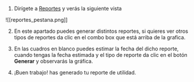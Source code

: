 
1. Dirígete a [Reportes](https://app.coti.mx/report/) y verás la siguiente vista


![[reportes_pestana.png]]

2. En este apartado puedes generar distintos reportes, si quieres ver otros tipos de reportes da clic en el combo box que está arriba de la grafica.

3. En las cuadros en blanco puedes estimar la fecha del dicho reporte, cuando tengas la fecha estimada y el tipo de reporte da clic en el botón **Generar** y observarás la gráfica.

4. ¡Buen trabajo! has generado tu reporte de utilidad.